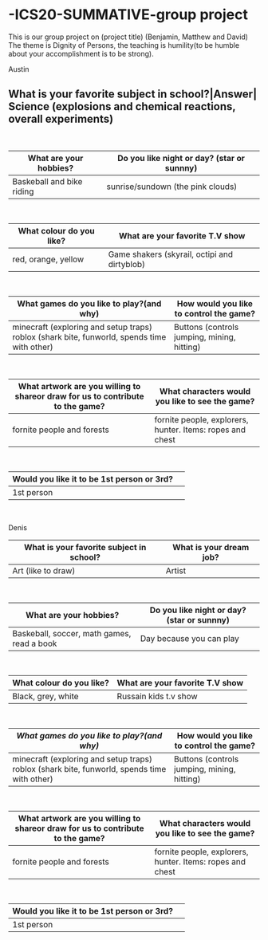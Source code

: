 # -ICS20-SUMMATIVE-group project
This is our group project on (project title) (Benjamin, Matthew and David)
The theme is Dignity of Persons, the teaching is humility(to be humble about your accomplishment is to be strong).

Austin

What is your favorite subject in school?|Answer| 
Science (explosions and chemical reactions, overall experiments)
----------------------------------------------------------------

<br>

What are your hobbies?| Do you like night or day? (star or sunnny)
---------------------------------------|-------------------------
Baskeball and bike riding| sunrise/sundown (the pink clouds)

<br>

What colour do you like?| What are your favorite T.V show
-----------------------------|--------------------------
red, orange, yellow|Game shakers (skyrail, octipi and dirtyblob)

<br>

What games do you like to play?(and why)| How would you like to control the game?
---------------------------------------|---------------------------------
minecraft (exploring and setup traps) roblox (shark bite, funworld, spends time with other)| Buttons (controls jumping, mining, hitting)

<br>

What artwork are you willing to shareor draw for us to contribute to the game?| What characters would you like to see the game?
----------------------------------------------------|----------------------------------------------
fornite people and forests  |fornite people, explorers, hunter. Items: ropes and chest

<br>

Would you like it to be 1st person or 3rd?| | 
-----|-----
1st person||

<br>

Denis


What is your favorite subject in school?| What is your dream job?| 
-------------------------------|---------------
Art (like to draw)| Artist

<br>

What are your hobbies?| Do you like night or day? (star or sunnny)
---------------------------------------|-------------------------
Baskeball, soccer, math games, read a book| Day because you can play

<br>

What colour do you like?| What are your favorite T.V show
-----------------------------|--------------------------
Black, grey, white| Russain kids t.v show

<br>

<i> What games do you like to play?(and why) </i> | How would you like to control the game?
---------------------------------------|---------------------------------
minecraft (exploring and setup traps) roblox (shark bite, funworld, spends time with other)| Buttons (controls jumping, mining, hitting)

<br>

What artwork are you willing to shareor draw for us to contribute to the game?| What characters would you like to see the game?
----------------------------------------------------|----------------------------------------------
fornite people and forests  |fornite people, explorers, hunter. Items: ropes and chest

<br>

Would you like it to be 1st person or 3rd?| | 
-----|-----
1st person||









